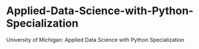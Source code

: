 # Applied-Data-Science-with-Python-Specialization
University of Michigan: Applied Data Science with Python Specialization
